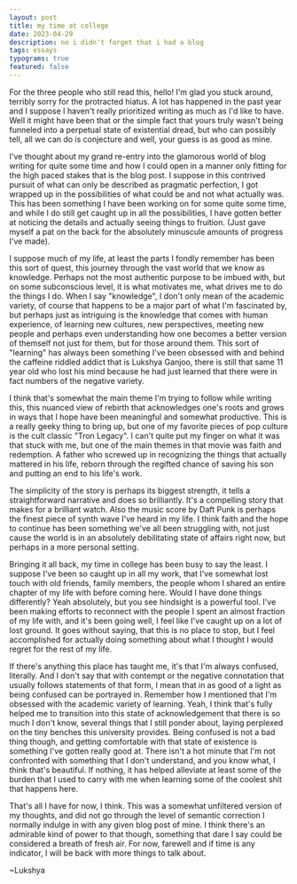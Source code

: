 ```yaml
---
layout: post
title: my time at college
date: 2023-04-29
description: no i didn't forget that i had a blog
tags: essays
typograms: true
featured: false
---
```


For the three people who still read this, hello! I'm glad you stuck around, terribly sorry for the protracted hiatus. A lot has happened in the past year and I suppose I haven't really prioritized writing as much as I'd like to have. Well it might have been that or the simple fact that yours truly wasn't being funneled into a perpetual state of existential dread, but who can possibly tell, all we can do is conjecture and well, your guess is as good as mine.

I've thought about my grand re-entry into the glamorous world of blog writing for quite some time and how I could open in a manner only fitting for the high paced stakes that is the blog post. I suppose in this contrived pursuit of what can only be described as pragmatic perfection, I got wrapped up in the possibilities of what could be and not what actually was. This has been something I have been working on for some quite some time, and while I do still get caught up in all the possibilities, I have gotten better at noticing the details and actually seeing things to fruition. (Just gave myself a pat on the back for the absolutely minuscule amounts of progress I've made).

I suppose much of my life, at least the parts I fondly remember has been this sort of quest, this journey through the vast world that we know as knowledge. Perhaps not the most authentic purpose to be imbued with, but on some subconscious level, it is what motivates me, what drives me to do the things I do. When I say "knowledge", I don't only mean of the academic variety, of course that happens to be a major part of what I'm fascinated by, but perhaps just as intriguing is the knowledge that comes with human experience, of learning new cultures, new perspectives, meeting new people and perhaps even understanding how one becomes a better version of themself not just for them, but for those around them. This sort of "learning" has always been something I've been obsessed with and behind the caffeine riddled addict that is Lukshya Ganjoo, there is still that same 11 year old who lost his mind because he had just learned that there were in fact numbers of the negative variety.

I think that's somewhat the main theme I'm trying to follow while writing this, this nuanced view of rebirth that acknowledges one's roots and grows in ways that I hope have been meaningful and somewhat productive. This is a really geeky thing to bring up, but one of my favorite pieces of pop culture is the cult classic "Tron Legacy". I can't quite put my finger on what it was that stuck with me, but one of the main themes in that movie was faith and redemption. A father who screwed up in recognizing the things that actually mattered in his life, reborn through the regifted chance of saving his son and putting an end to his life's work.

The simplicity of the story is perhaps its biggest strength, it tells a straightforward narrative and does so brilliantly. It's a compelling story that makes for a brilliant watch. Also the music score by Daft Punk is perhaps the finest piece of synth wave I've heard in my life. I think faith and the hope to continue has been something we've all been struggling with, not just cause the world is in an absolutely debilitating state of affairs right now, but perhaps in a more personal setting.

Bringing it all back, my time in college has been busy to say the least. I suppose I've been so caught up in all my work, that I've somewhat lost touch with old friends, family members, the people whom I shared an entire chapter of my life with before coming here. Would I have done things differently? Yeah absolutely, but you see hindsight is a powerful tool. I've been making efforts to reconnect with the people I spent an almost fraction of my life with, and it's been going well, I feel like I've caught up on a lot of lost ground. It goes without saying, that this is no place to stop, but I feel accomplished for actually doing something about what I thought I would regret for the rest of my life.

If there's anything this place has taught me, it's that I'm always confused, literally. And I don't say that with contempt or the negative connotation that usually follows statements of that form, I mean that in as good of a light as being confused can be portrayed in. Remember how I mentioned that I'm obsessed with the academic variety of learning. Yeah, I think that's fully helped me to transition into this state of acknowledgement that there is so much I don't know, several things that I still ponder about, laying perplexed on the tiny benches this university provides. Being confused is not a bad thing though, and getting comfortable with that state of existence is something I've gotten really good at. There isn't a hot minute that I'm not confronted with something that I don't understand, and you know what, I think that's beautiful. If nothing, it has helped alleviate at least some of the burden that I used to carry with me when learning some of the coolest shit that happens here.

That's all I have for now, I think. This was a somewhat unfiltered version of my thoughts, and did not go through the level of semantic correction I normally indulge in with any given blog post of mine. I think there's an admirable kind of power to that though, something that dare I say could be considered a breath of fresh air. For now, farewell and if time is any indicator, I will be back with more things to talk about.

~Lukshya
